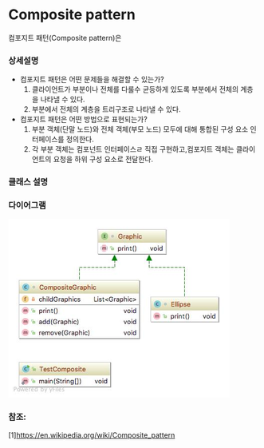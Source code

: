 # Composite pattern
컴포지트 패턴(Composite pattern)은

### 상세설명
   - 컴포지트 패턴은 어떤 문제들을 해결할 수 있는가?
     1. 클라이언트가 부분이나 전체를 다룰수 균등하게 있도록 부분에서 전체의 계층을 나타낼 수 있다.
     2. 부분에서 전체의 계층을 트리구조로 나타낼 수 있다.
   - 컴포지트 패턴은 어떤 방법으로 표현되는가?
     1. 부분 객체(단말 노드)와 전체 객체(부모 노드) 모두에 대해 통합된 구성 요소 인터페이스를 정의한다.
     2. 각 부분 객체는 컴포넌트 인터페이스ㄹ 직접 구현하고,컴포지트 객체는 클라이언트의 요청을 하위 구성 요소로 전달한다.
### 클래스 설명
 
### 다이어그램
![ex_screenshot](../../res/compositepattern.jpeg)

### 참조:
[1]https://en.wikipedia.org/wiki/Composite_pattern

